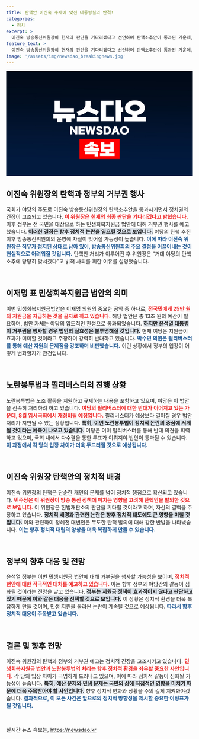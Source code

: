 ```yaml
---
title: 탄핵안 이진숙 수세에 맞선 대통령실의 반격!
categories:
  - 정치
excerpt: >
  이진숙 방송통신위원장이 헌재의 판단을 기다리겠다고 선언하며 탄핵소추안이 통과된 가운데, 이재명 의원의 민생지원금 법안도 논란 속에 처리됐다. 정부는 거부권 행사 가능성을 시사하며 극심한 정치적 대립이 예고되고 있다.
feature_text: >
  이진숙 방송통신위원장이 헌재의 판단을 기다리겠다고 선언하며 탄핵소추안이 통과된 가운데, 이재명 의원의 민생지원금 법안도 논란 속에 처리됐다. 정부는 거부권 행사 가능성을 시사하며 극심한 정치적 대립이 예고되고 있다.
image: '/assets/img/newsdao_breakingnews.jpg'
---
```


<p><img src="/assets/img/newsdao_breakingnews.jpg" alt="implanttips 속보" /></p>

<h2>이진숙 위원장의 탄핵과 정부의 거부권 행사</h2>

<p data-ke-size="size16">국회가 야당의 주도로 이진숙 방송통신위원장의 탄핵소추안을 통과시키면서 정치권의 긴장이 고조되고 있습니다. <b><span style="color: #ee2323;">이 위원장은 헌재의 최종 판단을 기다리겠다고 밝혔습니다.</span></b> 이후 정부는 전 국민을 대상으로 하는 민생회복지원금 법안에 대해 거부권 행사를 예고했습니다. <b><span style="background-color: #21538527;">이러한 결정은 향후 정치적 논란을 일으킬 것으로 보입니다.</span></b> 야당의 탄핵 추진 이후 방송통신위원회의 운영에 차질이 빚어질 가능성이 높습니다. <b><span style="color: #1a5490;">이에 따라 이진숙 위원장은 직무가 정지된 상태로 남아 있어, 방송통신위원회의 주요 결정을 이끌어내는 것이 현실적으로 어려워질 것입니다.</span></b> 탄핵안 처리가 이루어진 후 위원장은 “거대 야당의 탄핵소추에 당당히 맞서겠다”고 밝혀 사퇴를 피한 이유를 설명했습니다.</p>

<p data-ke-size="size16">&nbsp;</p>

<h2>이재명 표 민생회복지원금 법안의 의미</h2>

<p data-ke-size="size16">이번 민생회복지원금법안은 이재명 의원의 중요한 공약 중 하나로, <b><span style="color: #ee2323;">전국민에게 25만 원의 지원금을 지급하는 것을 골자로 하고 있습니다.</span></b> 해당 법안은 총 13조 원의 예산이 필요하며, 법안 자체는 야당의 압도적인 찬성으로 통과되었습니다. <b><span style="background-color: #21538527;">하지만 윤석열 대통령이 거부권을 행사할 경우 법안의 실효성은 불투명해질 것입니다.</span></b> 현재 여당은 지원금이 효과가 미미할 것이라고 주장하며 강력히 반대하고 있습니다. <b><span style="color: #1a5490;">박수민 의원은 필리버스터를 통해 예산 지원의 문제점을 강조하며 비판했습니다.</span></b> 이런 상황에서 정부의 입장이 어떻게 변화할지가 관건입니다.</p>

<p data-ke-size="size16">&nbsp;</p>

<h2>노란봉투법과 필리버스터의 진행 상황</h2>

<p data-ke-size="size16">노란봉투법은 노조 활동을 지원하고 규제하는 내용을 포함하고 있으며, 야당은 이 법안을 신속히 처리하려 하고 있습니다. <b><span style="color: #ee2323;">여당의 필리버스터에 대한 반대가 이어지고 있는 가운데, 8월 임시국회에서 재정비될 예정입니다.</span></b> 필리버스터가 예상보다 길어질 경우 법안 처리가 지연될 수 있는 상황입니다. <b><span style="background-color: #21538527;">특히, 이번 노란봉투법이 정치적 논란의 중심에 서게 될 것이라는 예측이 나오고 있습니다.</span></b> 여당은 이미 필리버스터를 통해 반대 의견을 피력하고 있으며, 국회 내에서 다수결을 통한 투표가 이뤄져야 법안이 통과될 수 있습니다. <b><span style="color: #1a5490;">이 과정에서 각 당의 입장 차이가 더욱 두드러질 것으로 예상됩니다.</span></b></p>

<p data-ke-size="size16">&nbsp;</p>

<h2>이진숙 위원장 탄핵안의 정치적 배경</h2>

<p data-ke-size="size16">이진숙 위원장의 탄핵은 단순한 개인의 문제를 넘어 정치적 쟁점으로 확산되고 있습니다. <b><span style="color: #ee2323;">민주당은 이 위원장이 방송 통신 정책에 미치는 영향을 고려해 탄핵안을 발의한 것으로 보입니다.</span></b> 이 위원장은 헌법재판소의 판단을 기다릴 것이라고 하며, 자신의 결백을 주장하고 있습니다. <b><span style="background-color: #21538527;">정치적 배경과 관련한 논란은 향후 정치적 태도에도 큰 영향을 미칠 것입니다.</span></b> 이와 관련하여 정혜전 대변인은 무도한 탄핵 발의에 대해 강한 반발을 나타냈습니다. <b><span style="color: #1a5490;">이는 향후 정치적 대립의 양상을 더욱 복잡하게 만들 수 있습니다.</span></b></p>

<p data-ke-size="size16">&nbsp;</p>

<h2>정부의 향후 대응 및 전망</h2>

<p data-ke-size="size16">윤석열 정부는 이번 민생지원금 법안에 대해 거부권을 행사할 가능성을 보이며, <b><span style="color: #ee2323;">정치적 현안에 대한 적극적인 대처를 예고하고 있습니다.</span></b> 이는 향후 정부와 야당간의 갈등이 심화될 것이라는 전망을 낳고 있습니다. <b><span style="background-color: #21538527;">정부는 지원금 정책이 효과적이지 않다고 판단하고 있기 때문에 이와 같은 대응을 선택할 것으로 보입니다.</span></b> 이 상황은 정치적 환경을 더욱 복잡하게 만들 것이며, 민생 지원을 둘러싼 논란이 계속될 것으로 예상됩니다. <b><span style="color: #1a5490;">따라서 향후 정치적 대응이 주목받고 있습니다.</span></b></p>

<p data-ke-size="size16">&nbsp;</p>

<h2>결론 및 향후 전망</h2>

<p data-ke-size="size16">이진숙 위원장의 탄핵과 정부의 거부권 예고는 정치적 긴장을 고조시키고 있습니다. <b><span style="color: #ee2323;">민생회복지원금 법안과 노란봉투법의 처리는 향후 정치적 환경을 좌우할 중요한 사안입니다.</span></b> 각 당의 입장 차이가 극명하게 드러나고 있으며, 이에 따라 정치적 갈등이 심화될 가능성이 높습니다. <b><span style="background-color: #21538527;">특히, 예산 문제와 민생 문제는 국민의 삶에 직접적인 영향을 미치기 때문에 더욱 주목받아야 할 사안입니다.</span></b> 향후 정치적 변화와 상황을 주의 깊게 지켜봐야겠습니다. <b><span style="color: #1a5490;">결과적으로, 이 모든 사건은 앞으로의 정치적 방향성을 제시할 중요한 이정표가 될 것입니다.</span></b></p>

<p data-ke-size="size16">&nbsp;</p>
실시간 뉴스 속보는, <a href="https://newsdao.kr" rel="dofollow">https://newsdao.kr</a>


